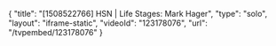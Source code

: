 {
    "title": "[1508522766] HSN | Life Stages: Mark Hager",
    "type": "solo",
    "layout": "iframe-static",
    "videoId": "123178076",
    "url": "\/tvpembed\/123178076"
}